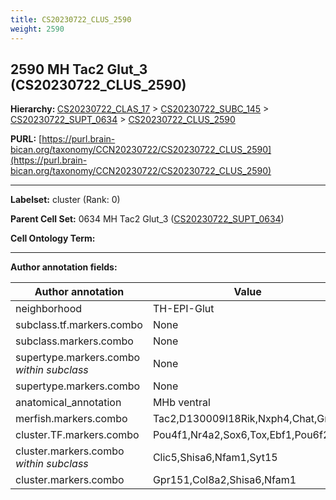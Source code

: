 ```yaml
---
title: CS20230722_CLUS_2590
weight: 2590
---
```

## 2590 MH Tac2 Glut_3 (CS20230722_CLUS_2590)
<b>Hierarchy: </b>
[CS20230722_CLAS_17](../CS20230722_CLAS_17) >
[CS20230722_SUBC_145](../CS20230722_SUBC_145) >
[CS20230722_SUPT_0634](../CS20230722_SUPT_0634) >
[CS20230722_CLUS_2590](../CS20230722_CLUS_2590)

**PURL:** [https://purl.brain-bican.org/taxonomy/CCN20230722/CS20230722_CLUS_2590](https://purl.brain-bican.org/taxonomy/CCN20230722/CS20230722_CLUS_2590)

---


**Labelset:** cluster (Rank: 0)

**Parent Cell Set:** 0634 MH Tac2 Glut_3 ([CS20230722_SUPT_0634](../CS20230722_SUPT_0634))



**Cell Ontology Term:** 

[MARKER GENES.]: #


---

[TRANSFERRED ANNOTATIONS.]: #


[AUTHOR ANNOTATION FIELDS.]: #


**Author annotation fields:**

| Author annotation | Value |
|-------------------|-------|
|neighborhood|TH-EPI-Glut|
|subclass.tf.markers.combo|None|
|subclass.markers.combo|None|
|supertype.markers.combo _within subclass_|None|
|supertype.markers.combo|None|
|anatomical_annotation|MHb ventral|
|merfish.markers.combo|Tac2,D130009I18Rik,Nxph4,Chat,Grik3|
|cluster.TF.markers.combo|Pou4f1,Nr4a2,Sox6,Tox,Ebf1,Pou6f2|
|cluster.markers.combo _within subclass_|Clic5,Shisa6,Nfam1,Syt15|
|cluster.markers.combo|Gpr151,Col8a2,Shisa6,Nfam1|

